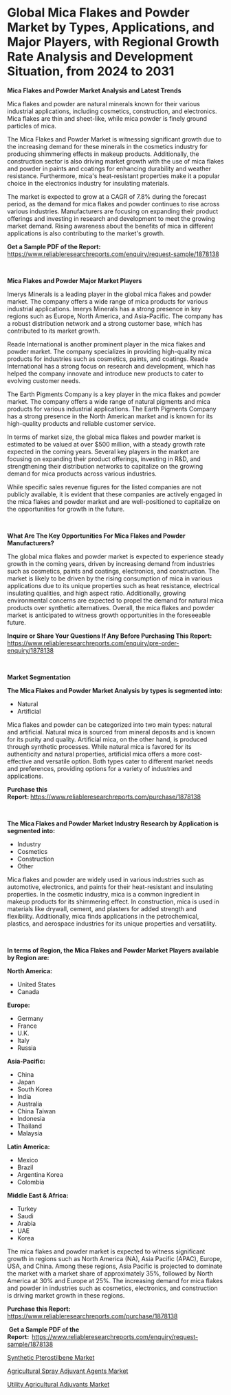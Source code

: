 <p><h1>Global Mica Flakes and Powder Market by Types, Applications, and Major Players, with Regional Growth Rate Analysis and Development Situation, from 2024 to 2031</h1></p><p><strong>Mica Flakes and Powder Market Analysis and Latest Trends</strong></p>
<p><p>Mica flakes and powder are natural minerals known for their various industrial applications, including cosmetics, construction, and electronics. Mica flakes are thin and sheet-like, while mica powder is finely ground particles of mica.</p><p>The Mica Flakes and Powder Market is witnessing significant growth due to the increasing demand for these minerals in the cosmetics industry for producing shimmering effects in makeup products. Additionally, the construction sector is also driving market growth with the use of mica flakes and powder in paints and coatings for enhancing durability and weather resistance. Furthermore, mica's heat-resistant properties make it a popular choice in the electronics industry for insulating materials.</p><p>The market is expected to grow at a CAGR of 7.8% during the forecast period, as the demand for mica flakes and powder continues to rise across various industries. Manufacturers are focusing on expanding their product offerings and investing in research and development to meet the growing market demand. Rising awareness about the benefits of mica in different applications is also contributing to the market's growth.</p></p>
<p><strong>Get a Sample PDF of the Report:&nbsp;</strong> <a href="https://www.reliableresearchreports.com/enquiry/request-sample/1878138">https://www.reliableresearchreports.com/enquiry/request-sample/1878138</a></p>
<p>&nbsp;</p>
<p><strong>Mica Flakes and Powder Major Market Players</strong></p>
<p><p>Imerys Minerals is a leading player in the global mica flakes and powder market. The company offers a wide range of mica products for various industrial applications. Imerys Minerals has a strong presence in key regions such as Europe, North America, and Asia-Pacific. The company has a robust distribution network and a strong customer base, which has contributed to its market growth.</p><p>Reade International is another prominent player in the mica flakes and powder market. The company specializes in providing high-quality mica products for industries such as cosmetics, paints, and coatings. Reade International has a strong focus on research and development, which has helped the company innovate and introduce new products to cater to evolving customer needs.</p><p>The Earth Pigments Company is a key player in the mica flakes and powder market. The company offers a wide range of natural pigments and mica products for various industrial applications. The Earth Pigments Company has a strong presence in the North American market and is known for its high-quality products and reliable customer service.</p><p>In terms of market size, the global mica flakes and powder market is estimated to be valued at over $500 million, with a steady growth rate expected in the coming years. Several key players in the market are focusing on expanding their product offerings, investing in R&D, and strengthening their distribution networks to capitalize on the growing demand for mica products across various industries.</p><p>While specific sales revenue figures for the listed companies are not publicly available, it is evident that these companies are actively engaged in the mica flakes and powder market and are well-positioned to capitalize on the opportunities for growth in the future.</p></p>
<p>&nbsp;</p>
<p><strong>What Are The Key Opportunities For Mica Flakes and Powder Manufacturers?</strong></p>
<p><p>The global mica flakes and powder market is expected to experience steady growth in the coming years, driven by increasing demand from industries such as cosmetics, paints and coatings, electronics, and construction. The market is likely to be driven by the rising consumption of mica in various applications due to its unique properties such as heat resistance, electrical insulating qualities, and high aspect ratio. Additionally, growing environmental concerns are expected to propel the demand for natural mica products over synthetic alternatives. Overall, the mica flakes and powder market is anticipated to witness growth opportunities in the foreseeable future.</p></p>
<p><strong>Inquire or Share Your Questions If Any Before Purchasing This Report:</strong> <a href="https://www.reliableresearchreports.com/enquiry/pre-order-enquiry/1878138">https://www.reliableresearchreports.com/enquiry/pre-order-enquiry/1878138</a></p>
<p>&nbsp;</p>
<p><strong>Market Segmentation</strong></p>
<p><strong>The Mica Flakes and Powder Market Analysis by types is segmented into:</strong></p>
<p><ul><li>Natural</li><li>Artificial</li></ul></p>
<p><p>Mica flakes and powder can be categorized into two main types: natural and artificial. Natural mica is sourced from mineral deposits and is known for its purity and quality. Artificial mica, on the other hand, is produced through synthetic processes. While natural mica is favored for its authenticity and natural properties, artificial mica offers a more cost-effective and versatile option. Both types cater to different market needs and preferences, providing options for a variety of industries and applications.</p></p>
<p><strong>Purchase this Report:&nbsp;</strong><a href="https://www.reliableresearchreports.com/purchase/1878138">https://www.reliableresearchreports.com/purchase/1878138</a></p>
<p>&nbsp;</p>
<p><strong>The Mica Flakes and Powder Market Industry Research by Application is segmented into:</strong></p>
<p><ul><li>Industry</li><li>Cosmetics</li><li>Construction</li><li>Other</li></ul></p>
<p><p>Mica flakes and powder are widely used in various industries such as automotive, electronics, and paints for their heat-resistant and insulating properties. In the cosmetic industry, mica is a common ingredient in makeup products for its shimmering effect. In construction, mica is used in materials like drywall, cement, and plasters for added strength and flexibility. Additionally, mica finds applications in the petrochemical, plastics, and aerospace industries for its unique properties and versatility.</p></p>
<p>&nbsp;</p>
<p><strong>In terms of Region, the Mica Flakes and Powder Market Players available by Region are:</strong></p>
<p>
    <p> <strong> North America: </strong>
        <ul>
            <li>United States</li>
            <li>Canada</li>
        </ul>
        </p> 
    <p> <strong> Europe: </strong>
        <ul>
            <li>Germany</li>
            <li>France</li>
            <li>U.K.</li>
            <li>Italy</li>
            <li>Russia</li>
        </ul>
        </p> 
    <p> <strong> Asia-Pacific: </strong>
        <ul>
            <li>China</li>
            <li>Japan</li>
            <li>South Korea</li>
            <li>India</li>
            <li>Australia</li>
            <li>China Taiwan</li>
            <li>Indonesia</li>
            <li>Thailand</li>
            <li>Malaysia</li>
        </ul>
        </p> 
    <p> <strong> Latin America: </strong>
        <ul>
            <li>Mexico</li>
            <li>Brazil</li>
            <li>Argentina Korea</li>
            <li>Colombia</li>
        </ul>
        </p> 
    <p> <strong> Middle East & Africa: </strong>
        <ul>
            <li>Turkey</li>
            <li>Saudi</li>
            <li>Arabia</li>
            <li>UAE</li>
            <li>Korea</li>
        </ul>
    </p>
    </p>
<p><p>The mica flakes and powder market is expected to witness significant growth in regions such as North America (NA), Asia Pacific (APAC), Europe, USA, and China. Among these regions, Asia Pacific is projected to dominate the market with a market share of approximately 35%, followed by North America at 30% and Europe at 25%. The increasing demand for mica flakes and powder in industries such as cosmetics, electronics, and construction is driving market growth in these regions.</p></p>
<p><strong>Purchase this Report: </strong><a href="https://www.reliableresearchreports.com/purchase/1878138">https://www.reliableresearchreports.com/purchase/1878138</a></p>
<p>&nbsp;<strong>Get a Sample PDF of the Report:&nbsp;&nbsp;</strong><a href="https://www.reliableresearchreports.com/enquiry/request-sample/1878138">https://www.reliableresearchreports.com/enquiry/request-sample/1878138</a></p>
<p><strong></strong></p>
<p><p><a href="https://github.com/jsmusil/Market-Research-Report-List-2/blob/main/synthetic-pterostilbene-market.md">Synthetic Pterostilbene Market</a></p><p><a href="https://github.com/yemakinde/Market-Research-Report-List-1/blob/main/agricultural-spray-adjuvant-agents-market.md">Agricultural Spray Adjuvant Agents Market</a></p><p><a href="https://github.com/Alonsoolds3wq1d81czn8rbol/Market-Research-Report-List-1/blob/main/utility-agricultural-adjuvants-market.md">Utility Agricultural Adjuvants Market</a></p></p>